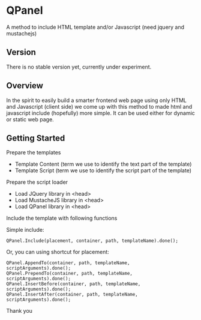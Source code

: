 # QPanel
A method to include HTML template and/or Javascript (need jquery and mustachejs)

## Version
There is no stable version yet, currently under experiment.

## Overview
In the spirit to easily build a smarter frontend web page using only HTML and Javascript (client side)
we come up with this method to made html and javascript include (hopefully) more simple.
It can be used either for dynamic or static web page.

## Getting Started
Prepare the templates
- Template Content (term we use to identify the text part of the template)
- Template Script (term we use to identify the script part of the template)

Prepare the script loader
- Load JQuery library in &lt;head&gt;
- Load MustacheJS library in &lt;head&gt;
- Load QPanel library in &lt;head&gt;

Include the template with following functions

Simple include:
```
QPanel.Include(placement, container, path, templateName).done();
```

Or, you can using shortcut for placement:
```
QPanel.AppendTo(container, path, templateName, scriptArguments).done();
QPanel.PrependTo(container, path, templateName, scriptArguments).done();
QPanel.InsertBefore(container, path, templateName, scriptArguments).done();
QPanel.InsertAfter(container, path, templateName, scriptArguments).done();
```

Thank you
